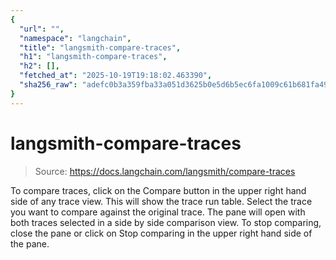 ```yaml
---
{
  "url": "",
  "namespace": "langchain",
  "title": "langsmith-compare-traces",
  "h1": "langsmith-compare-traces",
  "h2": [],
  "fetched_at": "2025-10-19T19:18:02.463390",
  "sha256_raw": "adefc0b3a359fba33a051d3625b0e5d6b5ec6fa1009c61b681fa499dd0466383"
}
---
```


# langsmith-compare-traces

> Source: https://docs.langchain.com/langsmith/compare-traces

To compare traces, click on the Compare button in the upper right hand side of any trace view.
This will show the trace run table. Select the trace you want to compare against the original trace.
The pane will open with both traces selected in a side by side comparison view.
To stop comparing, close the pane or click on Stop comparing in the upper right hand side of the pane.